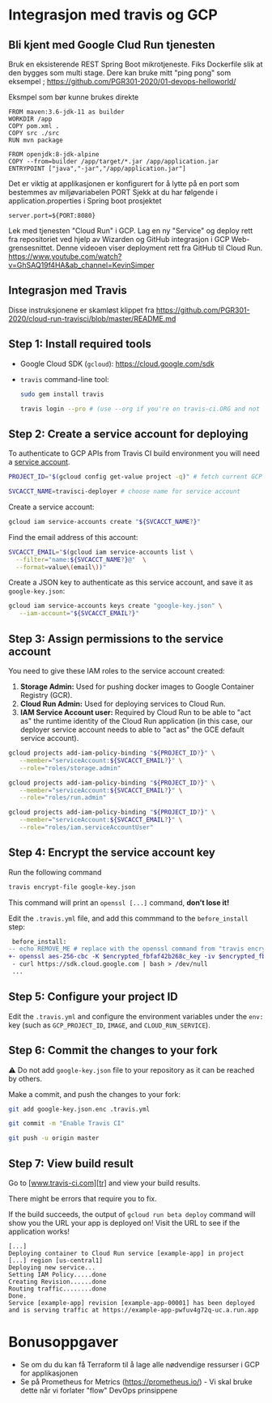 # Integrasjon med travis og GCP


## Bli kjent med Google Clud Run tjenesten

Bruk en eksisterende REST Spring Boot mikrotjeneste. Fiks Dockerfile slik at den bygges som multi stage. Dere kan bruke mitt "ping pong" som eksempel ; https://github.com/PGR301-2020/01-devops-helloworld/

Eksmpel som bør kunne brukes direkte 
```
FROM maven:3.6-jdk-11 as builder
WORKDIR /app
COPY pom.xml .
COPY src ./src
RUN mvn package 

FROM openjdk:8-jdk-alpine
COPY --from=builder /app/target/*.jar /app/application.jar
ENTRYPOINT ["java","-jar","/app/application.jar"]
```

Det er viktig at applikasjonen er konfigurert for å lytte på en port som bestemmes av miljøvariabelen PORT
Sjekk at du har følgende i application.properties i Spring boot prosjektet

```
server.port=${PORT:8080}
```

Lek med tjenesten "Cloud Run" i GCP. Lag en ny "Service" og deploy rett fra repositoriet ved hjelp av Wizarden og GitHub integrasjon  i GCP Web-grensesnittet. Denne videoen viser deployment rett fra GitHub til Cloud Run. https://www.youtube.com/watch?v=GhSAQ19f4HA&ab_channel=KevinSimper

## Integrasjon med Travis

Disse instruksjonene er skamløst klippet fra https://github.com/PGR301-2020/cloud-run-travisci/blob/master/README.md

## Step 1: Install required tools

- Google Cloud SDK (`gcloud`): https://cloud.google.com/sdk

- `travis` command-line tool:

    ```sh
    sudo gem install travis
    ```

    ```sh
    travis login --pro # (use --org if you're on travis-ci.ORG and not .COM)
    ```

## Step 2: Create a service account for deploying

To authenticate to GCP APIs from Travis CI build environment you will need a
[service
account](https://cloud.google.com/iam/docs/understanding-service-accounts).

```sh
PROJECT_ID="$(gcloud config get-value project -q)" # fetch current GCP project ID
```

```sh
SVCACCT_NAME=travisci-deployer # choose name for service account
```

Create a service account:

```sh
gcloud iam service-accounts create "${SVCACCT_NAME?}"
```

Find the email address of this account:

```sh
SVCACCT_EMAIL="$(gcloud iam service-accounts list \
  --filter="name:${SVCACCT_NAME?}@"  \
  --format=value\(email\))"
```

Create a JSON key to authenticate as this service account, and save it as
`google-key.json`:

```sh
gcloud iam service-accounts keys create "google-key.json" \
   --iam-account="${SVCACCT_EMAIL?}"
```

## Step 3: Assign permissions to the service account

You need to give these IAM roles to the service account created:

1. **Storage Admin:** Used for pushing docker images to Google Container
   Registry (GCR).
2. **Cloud Run Admin:** Used for deploying services to Cloud Run.
3. **IAM Service Account user:** Required by Cloud Run to be able to "act as"
   the runtime identity of the Cloud Run application (in this case, our deployer
   service account needs to able to "act as" the GCE default service account).

```sh
gcloud projects add-iam-policy-binding "${PROJECT_ID?}" \
   --member="serviceAccount:${SVCACCT_EMAIL?}" \
   --role="roles/storage.admin"
```

```sh
gcloud projects add-iam-policy-binding "${PROJECT_ID?}" \
   --member="serviceAccount:${SVCACCT_EMAIL?}" \
   --role="roles/run.admin"
```

```sh
gcloud projects add-iam-policy-binding "${PROJECT_ID?}" \
   --member="serviceAccount:${SVCACCT_EMAIL?}" \
   --role="roles/iam.serviceAccountUser"
```

## Step 4: Encrypt the service account key

Run the following command

```sh
travis encrypt-file google-key.json
```

This command will print an `openssl [...]` command, **don’t lose it!**

Edit the `.travis.yml` file, and add this commmand to the `before_install` step:

```diff
 before_install:
-- echo REMOVE_ME # replace with the openssl command from "travis encrypt-file"
+- openssl aes-256-cbc -K $encrypted_fbfaf42b268c_key -iv $encrypted_fbfaf42b268c_iv -in google-key.json.enc -out google-key.json -d
 - curl https://sdk.cloud.google.com | bash > /dev/null
 ...
```

## Step 5: Configure your project ID

Edit the `.travis.yml` and configure the environment variables under the `env:`
key (such as `GCP_PROJECT_ID`, `IMAGE`, and `CLOUD_RUN_SERVICE`).

## Step 6: Commit the changes to your fork

:warning: Do not add `google-key.json` file to your repository as it can be
reached by others.

Make a commit, and push the changes to your fork:

```sh
git add google-key.json.enc .travis.yml
```

```sh
git commit -m "Enable Travis CI"
```

```sh
git push -u origin master
```

## Step 7: View build result

Go to [www.travis-ci.com][tr] and view your build results.

There might be errors that require you to fix.

If the build succeeds, the output of `gcloud run beta deploy` command will show
you the URL your app is deployed on! Visit the URL to see if the application
works!

```
[...]
Deploying container to Cloud Run service [example-app] in project [...] region [us-central1]
Deploying new service...
Setting IAM Policy.....done
Creating Revision......done
Routing traffic........done
Done.
Service [example-app] revision [example-app-00001] has been deployed
and is serving traffic at https://example-app-pwfuv4g72q-uc.a.run.app
```

# Bonusoppgaver

- Se om du du kan få Terraform til å lage alle nødvendige ressurser i GCP for applikasjonen
- Se på Prometheus for Metrics  (https://prometheus.io/) - Vi skal bruke dette når vi forlater "flow" DevOps prinsippene

